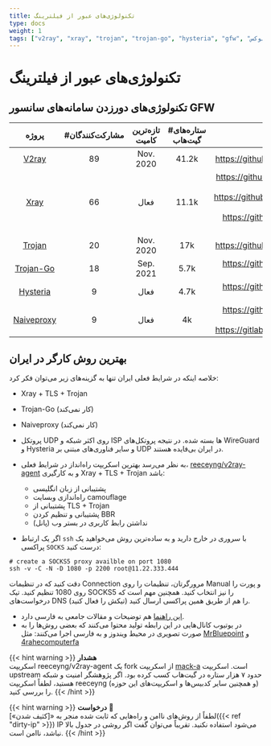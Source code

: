 ```yaml
---
title: تکنولوژی‌های عبور از فیلترینگ
type: docs
weight: 1
tags: ["v2ray", "xray", "trojan", "trojan-go", "hysteria", "gfw", "ایران", "فیلترینگ", "فیلترشکن", "لینوکس"]
---
```


# تکنولوژی‌های عبور از فیلترینگ

## تکنولوژی‌های دورزدن سامانه‌های سانسور GFW

| **پروژه** | **#مشارکت‌کنندگان** | **تازه‌ترین کامیت** |  **#ستاره‌های گیت‌هاب** | **اسکریپت نصب** |
|:---:|:---:|:---:|:---:|:---:|
| [V2ray](https://github.com/v2ray/v2ray-core) | 89 | Nov. 2020 | 41.2k | https://github.com/reeceyng/v2ray-agent |
| [Xray](https://github.com/XTLS/Xray-core) | 66 | فعال | 11.1k | https://github.com/NidukaAkalanka/x-ui-english<br>https://github.com/HirbodBehnam/V2Ray-Installer/<br>https://github.com/trojanpanel/install-script |
| [Trojan](https://github.com/trojan-gfw/trojan) | 20 | Nov. 2020 | 17k | https://github.com/reeceyng/v2ray-agent |
| [Trojan-Go](https://github.com/p4gefau1t/trojan-go) | 18 | Sep. 2021 | 5.7k | https://github.com/trojanpanel/install-script |
| [Hysteria](https://github.com/apernet/hysteria) | 9 | فعال | 4.7k | https://github.com/trojanpanel/install-script |
| [Naiveproxy](https://github.com/klzgrad/naiveproxy) | 9 | فعال | 4k | https://github.com/trojanpanel/install-script<br>https://gitlab.com/rwkgyg/naiveproxy-yg/ |


## بهترین روش کارگر در ایران


خلاصه اینکه در شرایط فعلی ایران تنها به گزینه‌های زیر می‌توان فکر کرد:
- Xray + TLS + Trojan
- Trojan-Go (کار نمی‌کند)
- Naiveproxy (کار نمی‌کند)

- پروتکل UDP روی اکثر شبکه و ISP ها بسته شده. در نتیجه پروتکل‌های WireGuard و Hysteria و سایر فناوری‌های مبتنی بر UDP در ایران بی‌فایده هستند.

- به نظر می‌رسد بهترین اسکریپت راه‌انداز در شرایط فعلی، [reeceyng/v2ray-agent](https://github.com/reeceyng/v2ray-agent) و به کارگیری Xray + TLS + Trojan باشد:
  - پشتیبانی از زبان انگلیسی
  - راه‌اندازی وبسایت camouflage
  - پشتیبانی از TLS + Trojan
  - پشتیبانی و تنظیم کردن BBR
  - نداشتن رابط کاربری در بستر وب (پانل)

- اگر یک ارتباط `ssh` با سروری در خارج دارید و به ساده‌ترین روش می‌خواهید یک پراکسی `SOCKS` درست کنید:

<pre dir="ltr"><code># create a SOCKS5 proxy availble on port 1080
ssh -v -C -N -D 1080 -p 2200 root@11.22.333.444
</code></pre>

دقت کنید که در تنظیمات Connection مرورگرتان، تنظیمات را روی Manual و پورت را روی 1080 تنظیم کنید.
تیک SOCKS5 را نیز انتخاب کنید.
همچنین مهم است که درخواست‌های DNS را هم از طریق همین پراکسی ارسال کنید (تیکش را فعال کنید).

- [این راهنما](https://github.com/iranxray/hope) هم توضیحات و مقالات جامعی به فارسی دارد.
- در یوتیوب کانال‌هایی در این رابطه تولید محتوا می‌کنند که بعضی روش‌ها را به صورت تصویری در محیط ویندوز و به فارسی اجرا می‌کنند: مثل [MrBluepoint](https://www.youtube.com/@MrBluepoint) و  [4rahecomputerfa](https://www.youtube.com/@4rahecomputerfa)

{{< hint warning >}}
**هشدار**  
اسکریپت reeceyng/v2ray-agent یک fork از اسکریپت [mack-a](https://github.com/mack-a/v2ray-agent) است. اسکریپت upstream حدود ۷ هزار ستاره در گیت‌هاب کسب کرده بود.
اگر پژوهشگر امنیت و شبکه هستید، لطفاً اسکریپت reeceyng (و همچنین سایر کدبیس‌ها و اسکریپت‌های این حوزه) را بررسی کنید.
{{< /hint >}}

{{< hint warning >}}
**درخواست** 🙏  
لطفاً از روش‌های ناامن و راه‌هایی که ثابت شده منجر به «[کثیف شدن»]({{< ref "dirty-ip" >}}) IP می‌شود استفاده نکنید.
تقریباً می‌توان گفت اگر روشی در جدول بالا نباشد، ناامن است.
{{< /hint >}}
